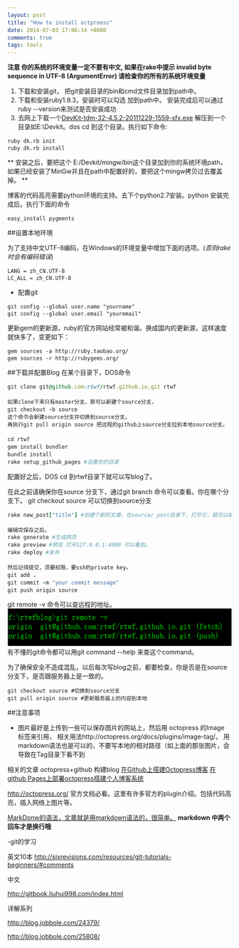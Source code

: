 ```yaml
---
layout: post
title: "How to install octproess"
date: 2014-07-03 17:06:14 +0800
comments: true
tags: tools
---
```

**注意 你的系统的环境变量一定不要有中文, 如果在rake中提示 invalid byte sequence in UTF-8 (ArgumentError) 请检查你的所有的系统环境变量**

1. 下载和安装git， 把git安装目录的bin和cmd文件目录加到path中。
2. 下载和安装ruby1.9.3，安装时可以勾选 加到path中。 安装完成后可以通过ruby --version来测试是否安装成功
3. 去网上下载一个[DevKit-tdm-32-4.5.2-20111229-1559-sfx.exe](https://github.com/downloads/oneclick/rubyinstaller/DevKit-tdm-32-4.5.2-20111229-1559-sfx.exe) 解压到一个目录如E:\Devkit。dos cd 到这个目录。执行如下命令:
```
ruby dk.rb init 
ruby dk.rb install
```
**
安装之后，要把这个 E:/Devkit/mingw/bin这个目录加到你的系统环境path，如果已经安装了MinGw并且在path中配置好的，要把这个mingw拷贝过去覆盖掉。
**

博客的代码高亮需要python环境的支持。去下个python2.7安装。python 安装完成后。执行下面的命令
```
easy_install pygments
```

##设置本地环境

为了支持中文UTF-8编码，在Windows的环境变量中增加下面的选项。(*否则rake 时会有编码错误*)
```
LANG = zh_CN.UTF-8
LC_ALL = zh_CN.UTF-8
```

- 配置git
```
git config --global user.name "yourname"
git config --global user.email "youremail"
```

更新gem的更新源，ruby的官方网站经常被和谐。换成国内的更新源，这样速度就快多了，变更如下：
```
gem sources -a http://ruby.taobao.org/
gem sources -r http://rubygems.org/
```

##下载并配置Blog
在某个目录下，DOS命令
``` ruby
git clone git@github.com:rtwf/rtwf.github.io.git rtwf

如果clone下来只有master分支，那可以新建个source分支，
git checkout -b source 
这个命令会新建source分支并切换到source分支。
再执行git pull origin source 把远程的github上source分支拉到本地source分支。

cd rtwf
gem install bundler
bundle install
rake setup_github_pages #设置你的目录
```

配置好之后，DOS cd 到rtwf目录下就可以写blog了。

在此之前请确保你在source 分支下，通过git branch 命令可以查看。你在哪个分支下。 git checkout source 可以切换到source分支
``` ruby  发布的步骤
rake new_post["title"] #创建个新的文章，在source/_post目录下，打开它，就可以编辑了。

编辑完保存之后。
rake generate #生成网页
rake preview #预览 打开127.0.0.1:4000 可以看到。
rake deploy #发布

然后记得提交，须要权限，要ssh的private key。
git add .
git commit -m "your commit message"
git push origin source

```
git remote -v 命令可以查远程的地址。
![](../images/gitremote.png)
有不懂的git命令都可以用git command --help 来查这个command。


为了确保安全不造成混乱，以后每次写blog之前，都要检查，你是否是在source分支下，是否跟服务器上是一致的。
```
git checkout source #切换到source分支
git pull origin source #更新服务器上的内容到本地
```

##注意事项
- 图片最好是上传到一些可以保存图片的网站上，然后用 octopress 的Image 标签来引用， 相关用法http://octopress.org/docs/plugins/image-tag/。
用markdown语法也是可以的，不要写本地的相对路径（如上面的那张图片，会导致在Tag目录下看不到

相关的文章
octopress+github 构建blog [在Github上搭建Octopress博客](http://xuhehuan.com/783.html)
[在github Pages上部署octopress搭建个人博客系统](http://caiqinghua.com/blog/2013/08/26/deploy-octopress-to-github-pages/)

http://octopress.org/ 官方文档必看。这里有许多官方的plugin介绍。包括代码高亮，插入网络上图片等。

[MarkDonw的语法，文章就是用markdown语法的，很简单。](http://qingbo.net/picky/502-markdown-syntax.html)
**markdown 中两个回车才是换行哦**

-git的学习 

英文10本
http://sixrevisions.com/resources/git-tutorials-beginners/#comments 

中文

http://gitbook.liuhui998.com/index.html 

详解系列

http://blog.jobbole.com/24379/ 

http://blog.jobbole.com/25808/ 
